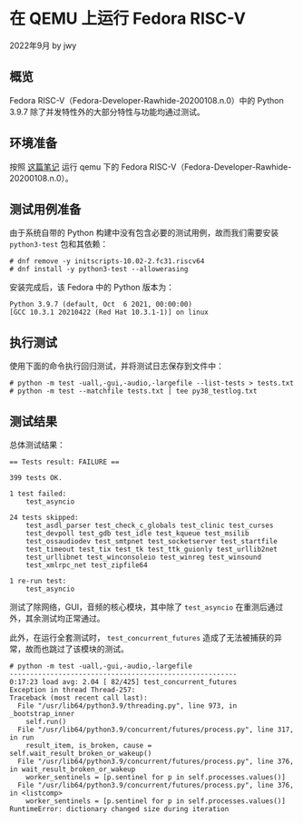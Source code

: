 # 在 QEMU 上运行 Fedora RISC-V

2022年9月 by jwy

## 概览

Fedora RISC-V（Fedora-Developer-Rawhide-20200108.n.0）中的 Python 3.9.7 除了并发特性外的大部分特性与功能均通过测试。

## 环境准备

按照 [这篇笔记](https://github.com/jwyjohn/Tarsier-Interncat/blob/main/notes/Fedora_riscv_on_qemu.md) 运行 qemu 下的 Fedora RISC-V（Fedora-Developer-Rawhide-20200108.n.0）。

## 测试用例准备

由于系统自带的 Python 构建中没有包含必要的测试用例，故而我们需要安装 `python3-test` 包和其依赖：
```
# dnf remove -y initscripts-10.02-2.fc31.riscv64
# dnf install -y python3-test --allowerasing
```
安装完成后，该 Fedora 中的 Python 版本为：
```
Python 3.9.7 (default, Oct  6 2021, 00:00:00)
[GCC 10.3.1 20210422 (Red Hat 10.3.1-1)] on linux
```

## 执行测试

使用下面的命令执行回归测试，并将测试日志保存到文件中：
```
# python -m test -uall,-gui,-audio,-largefile --list-tests > tests.txt
# python -m test --matchfile tests.txt | tee py38_testlog.txt
```

## 测试结果

总体测试结果：
```
== Tests result: FAILURE ==

399 tests OK.

1 test failed:
    test_asyncio

24 tests skipped:
    test_asdl_parser test_check_c_globals test_clinic test_curses
    test_devpoll test_gdb test_idle test_kqueue test_msilib
    test_ossaudiodev test_smtpnet test_socketserver test_startfile
    test_timeout test_tix test_tk test_ttk_guionly test_urllib2net
    test_urllibnet test_winconsoleio test_winreg test_winsound
    test_xmlrpc_net test_zipfile64

1 re-run test:
    test_asyncio
```
测试了除网络，GUI，音频的核心模块，其中除了 `test_asyncio` 在重测后通过外，其余测试均正常通过。

此外，在运行全套测试时， `test_concurrent_futures` 造成了无法被捕获的异常，故而也跳过了该模块的测试。
```
# python -m test -uall,-gui,-audio,-largefile
--------------------------------------------------------
0:17:23 load avg: 2.04 [ 82/425] test_concurrent_futures
Exception in thread Thread-257:
Traceback (most recent call last):
  File "/usr/lib64/python3.9/threading.py", line 973, in _bootstrap_inner
    self.run()
  File "/usr/lib64/python3.9/concurrent/futures/process.py", line 317, in run
    result_item, is_broken, cause = self.wait_result_broken_or_wakeup()
  File "/usr/lib64/python3.9/concurrent/futures/process.py", line 376, in wait_result_broken_or_wakeup
    worker_sentinels = [p.sentinel for p in self.processes.values()]
  File "/usr/lib64/python3.9/concurrent/futures/process.py", line 376, in <listcomp>
    worker_sentinels = [p.sentinel for p in self.processes.values()]
RuntimeError: dictionary changed size during iteration
```


